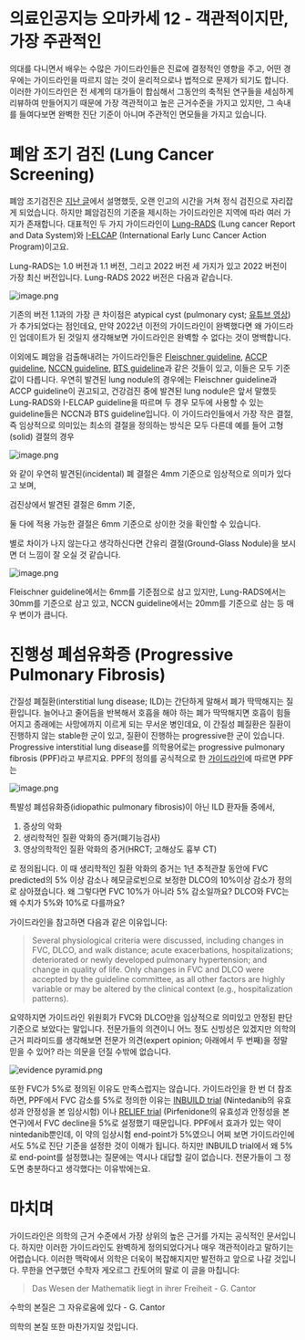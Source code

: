 # 의료인공지능 오마카세 12 - 객관적이지만, 가장 주관적인

의대를 다니면서 배우는 수많은 가이드라인들은 진료에 결정적인 영향을 주고, 어떤 경우에는 가이드라인을 따르지 않는 것이 윤리적으로나 법적으로 문제가 되기도 합니다. 이러한 가이드라인은 전 세계의 대가들이 합심해서 그동안의 축적된 연구들을 세심하게 리뷰하여 만들어지기 때문에 가장 객관적이고 높은 근거수준을 가지고 있지만, 그 속내를 들여다보면 완벽한 진단 기준이 아니며 주관적인 면모들을 가지고 있습니다.

# 폐암 조기 검진 (Lung Cancer Screening)

폐암 조기검진은 [지난 글](https://jryoungw.github.io/posts/Lung_Cancer_History/)에서 설명했듯, 오랜 인고의 시간을 거쳐 정식 검진으로 자리잡게 되었습니다. 하지만 폐암검진의 기준을 제시하는 가이드라인은 지역에 따라 여러 가지가 존재합니다. 대표적인 두 가지 가이드라인이 [Lung-RADS](https://www.acr.org/-/media/ACR/Files/RADS/Lung-RADS/Lung-RADS-2022.pdf) (Lung cancer Report and Data System)와 [I-ELCAP](https://www.ielcap.org/wp-content/uploads/2023/05/ielcap-protocol.pdf) (International Early Lunc Cancer Action Program)이고요.

Lung-RADS는 1.0 버전과 1.1 버전, 그리고 2022 버전 세 가지가 있고 2022 버전이 가장 최신 버전입니다. Lung-RADS 2022 버전은 다음과 같습니다.

![image.png](/img/omakase12/1.png)

기존의 버전 1.1과의 가장 큰 차이점은 atypical cyst (pulmonary cyst; [유튜브 영상](https://www.youtube.com/watch?v=8WUVu5lAilY))가 추가되었다는 점인데요, 만약 2022년 이전의 가이드라인이 완벽했다면 왜 가이드라인 업데이트가 된 것일지 생각해보면 가이드라인은 완벽할 수 없다는 것이 명백합니다.

이외에도 폐암을 검출해내려는 가이드라인들은 [Fleischner guideline](https://pubs.rsna.org/doi/10.1148/radiol.2017161659), [ACCP guideline](https://journal.chestnet.org/article/S0012-3692(13)60291-3/fulltext), [NCCN guideline](https://jnccn.org/view/journals/jnccn/20/7/article-p754.xml), [BTS guideline](https://www.brit-thoracic.org.uk/quality-improvement/guidelines/pulmonary-nodules/)과 같은 것들이 있고, 이들은 모두 기준값이 다릅니다. 우연히 발견된 lung nodule의 경우에는 Fleischner guideline과 ACCP guideline이 권고되고, 건강검진 중에 발견된 lung nodule은 앞서 말했듯 Lung-RADS와 I-ELCAP guideline을 따르며 두 경우 모두에 사용할 수 있는 guideline들은 NCCN과 BTS guideline입니다. 이 가이드라인들에서 가장 작은 결절, 즉 임상적으로 의미있는 최소의 결절을 정의하는 방식은 모두 다른데 예를 들어 고형(solid) 결절의 경우

![image.png](/img/omakase12/2.png)

와 같이 우연히 발견된(incidental) 폐 결절은 4mm 기준으로 임상적으로 의미가 있다고 보며,

검진상에서 발견된 결절은 6mm 기준,

둘 다에 적용 가능한 결절은 6mm 기준으로 상이한 것을 확인할 수 있습니다.

별로 차이가 나지 않는다고 생각하신다면 간유리 결절(Ground-Glass Nodule)을 보시면 더 느낌이 잘 오실 것 같습니다.

![image.png](/img/omakase12/3.png)

Fleischner guideline에서는 6mm를 기준점으로 삼고 있지만, Lung-RADS에서는 30mm를 기준으로 삼고 있고, NCCN guideline에서는 20mm를 기준으로 삼는 등 매우 변이가 큽니다.

# 진행성 폐섬유화증 (Progressive Pulmonary Fibrosis)

간질성 폐질환(interstitial lung disease; ILD)는 간단하게 말해서 폐가 딱딱해지는 질환입니다. 늘어나고 줄어듬을 반복해서 호흡을 해야 하는 폐가 딱딱해지면 호흡이 힘들어지고 종래에는 사망에까지 이르게 되는 무서운 병인데요, 이 간질성 폐질환은 질환이 진행하지 않는 stable한 군이 있고, 질환이 진행하는 progressive한 군이 있습니다. Progressive interstitial lung disease를 의학용어로는 progressive pulmonary fibrosis (PPF)라고 부르지요. PPF의 정의를 공식적으로 한 [가이드라인](https://www.atsjournals.org/doi/10.1164/rccm.202202-0399ST)에 따르면 PPF는

![image.png](/img/omakase12/4.png)

특발성 폐섬유화증(idiopathic pulmonary fibrosis)이 아닌 ILD 환자들 중에서,

1. 증상의 악화
2. 생리학적인 질환 악화의 증거(폐기능검사)
3. 영상의학적인 질환 악화의 증거(HRCT; 고해상도 흉부 CT)

로 정의됩니다. 이 때 생리학적인 질환 악화의 증거는 1년 추적관찰 동안에 FVC predicted의 5% 이상 감소나 헤모글로빈으로 보정한 DLCO의 10%이상 감소가 정의로 삼아졌습니다. 왜 그렇다면 FVC 10%가 아니라 5% 감소일까요? DLCO와 FVC는 왜 수치가 5%와 10%로 다를까요?

가이드라인을 참고하면 다음과 같은 이유입니다:

> Several physiological criteria were discussed, including changes in FVC, DLCO, and walk distance; acute exacerbations, hospitalizations; deteriorated or newly developed pulmonary hypertension; and change in quality of life. Only changes in FVC and DLCO were accepted by the guideline committee, as all other factors are highly variable or may be altered by the clinical context (e.g., hospitalization patterns).
> 

요약하지면 가이드라인 위원회가 FVC와 DLCO만을 임상적으로 의미있고 안정된 판단 기준으로 보았다는 말입니다. 전문가들의 의견이니 어느 정도 신빙성은 있겠지만 의학의 근거 피라미드를 생각해보면 전문가 의견(expert opinion; 아래에서 두 번째)을 정말 믿을 수 있어? 라는 의문을 던질 수밖에 없습니다.

![evidence pyramid.png](/img/omakase12/5.png)

또한 FVC가 5%로 정의된 이유도 만족스럽지는 않습니다. 가이드라인을 한 번 더 참조하면, PPF에서 FVC 감소를 5%로 정의한 이유는 [INBUILD trial](https://www.nejm.org/doi/full/10.1056/NEJMoa1908681) (Nintedanib의 유효성과 안정성을 본 임상시험) 이나 [RELIEF trial](https://www.thelancet.com/journals/lanres/article/PIIS2213-2600(20)30554-3/abstract) (Pirfenidone의 유효성과 안정성을 본 연구)에서 FVC decline을 5%로 설정했기 때문입니다. PPF에서 효과가 있는 약이 nintedanib뿐인데, 이 약의 임상시험 end-point가 5%였으니 어찌 보면 가이드라인에서도 5%로 진단 기준을 설정한 것이 이해가 됩니다. 하지만 INBUILD trial에서 왜 5%로 end-point를 설정했냐는 질문에는 역시나 대답할 길이 없습니다. 전문가들이 그 정도면 충분하다고 생각했다는 이유밖에는요.

# 마치며

가이드라인은 의학의 근거 수준에서 가장 상위의 높은 근거를 가지는 공식적인 문서입니다. 하지만 이러한 가이드라인도 완벽하게 정의되었다거나 매우 객관적이라고 말하기는 어렵습니다. 이러한 맥락에서 의학은 더욱이 복잡해지지만 발전하고 앞으로 나갈 것입니다. 무한을 연구했던 수학자 게오르그 칸토어의 말로 이 글을 마칩니다:

> Das Wesen der Mathematik liegt in ihrer Freiheit - G. Cantor

수학의 본질은 그 자유로움에 있다 - G. Cantor
> 

의학의 본질 또한 마찬가지일 것입니다.
